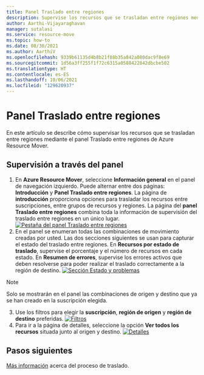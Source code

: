 ```yaml
---
title: Panel Traslado entre regiones
description: Supervise los recursos que se trasladan entre regiones mediante el panel Traslado entre regiones.
author: Aarthi-Vijayaraghavan
manager: sutalasi
ms.service: resource-move
ms.topic: how-to
ms.date: 08/30/2021
ms.author: AarthiV
ms.openlocfilehash: 9339b61135d4b8b21f88b35a842a080dac9f8e69
ms.sourcegitcommit: 1d56a3ff255f1f72c6315a0588422842dbcbe502
ms.translationtype: HT
ms.contentlocale: es-ES
ms.lasthandoff: 10/06/2021
ms.locfileid: "129620937"
---
```

# <a name="move-across-region-dashboard"></a>Panel Traslado entre regiones
En este artículo se describe cómo supervisar los recursos que se trasladan entre regiones mediante el panel Traslado entre regiones de Azure Resource Mover. 
## <a name="monitor-via-the-dashboard"></a>Supervisión a través del panel
1. En **Azure Resource Mover**, seleccione **Información general** en el panel de navegación izquierdo. Puede alternar entre dos páginas: **Introducción** y **Panel Traslado entre regiones**. La página de **introducción** proporciona opciones para trasladar los recursos entre suscripciones, entre grupos de recursos y regiones.
La página del **panel Traslado entre regiones** combina toda la información de supervisión del traslado entre regiones en un único lugar.
    [![Pestaña del panel Traslado entre regiones](media\move-across-region-dashboard\move-across-region-dashboard-tab.png)](media\move-across-region-dashboard\move-across-region-dashboard-tab.png)
2. En el panel se enumeran todas las combinaciones de movimiento creadas por usted. Las dos secciones siguientes se usan para capturar el estado del traslado entre regiones.
    En **Recursos por estado de traslado**, supervise el porcentaje y el número de recursos en cada estado.
    En **Resumen de errores**, supervise los errores activos que deben resolverse para poder realizar el traslado correctamente a la región de destino.
    [![Sección Estado y problemas](media\move-across-region-dashboard\move-across-region-dashboard-status-issues.png)](media\move-across-region-dashboard\move-across-region-dashboard-status-issues.png)
> [!NOTE]
> Solo se mostrarán en el panel las combinaciones de origen y destino que ya se han creado en la suscripción elegida.

3. Use los filtros para elegir la **suscripción**, **región de origen** y **región de destino** preferidas.
    [![Filtros](media\move-across-region-dashboard\move-across-region-dashboard-filters.png)](media\move-across-region-dashboard\move-across-region-dashboard-filters.png)
4. Para ir a la página de detalles, seleccione la opción **Ver todos los recursos** situada junto al origen y destino.
    [![Detalles](media\move-across-region-dashboard\move-across-region-dashboard-details.png)](media\move-across-region-dashboard\move-across-region-dashboard-details.png)
## <a name="next-steps"></a>Pasos siguientes
[Más información](about-move-process.md) acerca del proceso de traslado.
